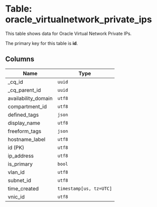 # Table: oracle_virtualnetwork_private_ips

This table shows data for Oracle Virtual Network Private IPs.

The primary key for this table is **id**.

## Columns

| Name          | Type          |
| ------------- | ------------- |
|_cq_id|`uuid`|
|_cq_parent_id|`uuid`|
|availability_domain|`utf8`|
|compartment_id|`utf8`|
|defined_tags|`json`|
|display_name|`utf8`|
|freeform_tags|`json`|
|hostname_label|`utf8`|
|id (PK)|`utf8`|
|ip_address|`utf8`|
|is_primary|`bool`|
|vlan_id|`utf8`|
|subnet_id|`utf8`|
|time_created|`timestamp[us, tz=UTC]`|
|vnic_id|`utf8`|